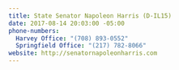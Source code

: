 ```yaml
---
title: State Senator Napoleon Harris (D-IL15)
date: 2017-08-14 20:03:00 -05:00
phone-numbers:
  Harvey Office: "(708) 893-0552"
  Springfield Office: "(217) 782-8066"
website: http://senatornapoleonharris.com
---
```



